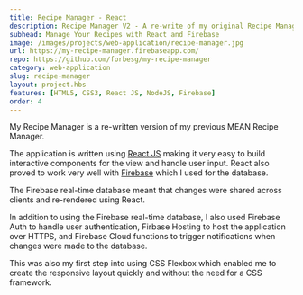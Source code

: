 ```yaml
---
title: Recipe Manager - React
description: Recipe Manager V2 - A re-write of my original Recipe Manager Application that is written in React with a Firebase backend.
subhead: Manage Your Recipes with React and Firebase
image: /images/projects/web-application/recipe-manager.jpg
url: https://my-recipe-manager.firebaseapp.com/
repo: https://github.com/forbesg/my-recipe-manager
category: web-application
slug: recipe-manager
layout: project.hbs
features: [HTML5, CSS3, React JS, NodeJS, Firebase]
order: 4
---
```


My Recipe Manager is a re-written version of my previous MEAN Recipe Manager.

The application is written using <a href="https://facebook.github.io/react/React">React JS</a>
making it very easy to build interactive components for the view and handle user
input. React also proved to work very well with
<a href="https://firebase.google.com/" target="blank">Firebase</a> which I
used for the database.

The Firebase real-time database meant that changes were shared across clients and
re-rendered using React.

In addition to using the Firebase real-time database, I also used Firebase Auth
to handle user authentication, Firbase Hosting to host the application over HTTPS,
and Firebase Cloud functions to trigger notifications when changes were made to
the database.

This was also my first step into using CSS Flexbox which enabled me to create
the responsive layout quickly and without the need for a CSS framework.
